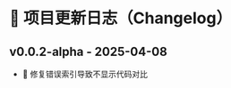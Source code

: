 <!--
# 📄 项目更新日志（Changelog）

本文件记录了项目的每一次更新、变更内容、发布日期等信息，推荐每次发布新版本时手动更新。

---

## 🧪 编写建议
- 每个版本用 `## vX.Y.Z - YYYY-MM-DD` 作为标题
- 每一项更新用 `- Emoji 内容说明`
- 推荐用 Emoji 标记类型，增强可读性（见下方参考）

---

## 📦 已发布版本

## v1.1.0 - 2025-04-08
- 📦 添加 GitHub Actions 自动打包并上传 zip 功能
- ✅ 支持按 tag 命名压缩包为 `项目名-版本号.zip`
- ❌ 排除 `.gitignore` 和 `.gitattributes` 文件
- 📝 新增 `CHANGELOG.md` 文件并初始化模板

## v1.0.0 - 2025-04-01
- 🎉 项目首个正式发布版本
- ✅ 实现 Flask 后端结构
- ✅ 支持上传代码并进行相似度比对
- 🐛 修复文件路径分隔符在 Windows 下不兼容的问题

---

## 🧠 Emoji 标签推荐参考（可自定义）

| Emoji | 类型说明            |
| ----- | ------------------- |
| 🎉     | 首次发布 / 重大功能 |
| ✅     | 新功能              |
| 🐛     | 修复 Bug            |
| 🧪     | 测试相关            |
| 📦     | 打包 / 构建相关     |
| 📝     | 文档更新            |
| ✨     | UI / 视觉优化       |
| 🔧     | 配置修改            |
| 🔥     | 删除内容或功能      |
| ⚠️     | 潜在破坏性改动      |

---

> 建议每次发布新 tag（如 `v1.2.0`）后立即更新本文件，也可以在 GitHub Release 页面复制这部分内容作为说明。
-->

# 📄 项目更新日志（Changelog）

## v0.0.2-alpha - 2025-04-08
- 🐛 修复错误索引导致不显示代码对比
